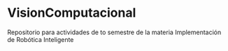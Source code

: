 # VisionComputacional
Repositorio para actividades de to semestre de la materia Implementación de Robótica Inteligente
